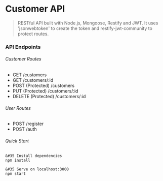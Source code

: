 # Customer API

> RESTful API built with Node.js, Mongoose, Restify and JWT. It uses 'jsonwebtoken' to create the token and restify-jwt-community to protect routes.

### API Endpoints

###### Customer Routes

- GET /customers
- GET /customers/:id
- POST (Protected) /customers
- PUT (Protected) /customers/:id
- DELETE (Protected) /customers/:id

###### User Routes

- POST /register
- POST /auth

###### Quick Start

```
&#35 Install dependencies
npm install

&#35 Serve on localhost:3000
npm start
```

